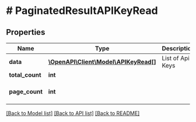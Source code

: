 # # PaginatedResultAPIKeyRead

## Properties

Name | Type | Description | Notes
------------ | ------------- | ------------- | -------------
**data** | [**\OpenAPI\Client\Model\APIKeyRead[]**](APIKeyRead.md) | List of Api Keys |
**total_count** | **int** |  |
**page_count** | **int** |  | [optional] [default to 0]

[[Back to Model list]](../../README.md#models) [[Back to API list]](../../README.md#endpoints) [[Back to README]](../../README.md)
